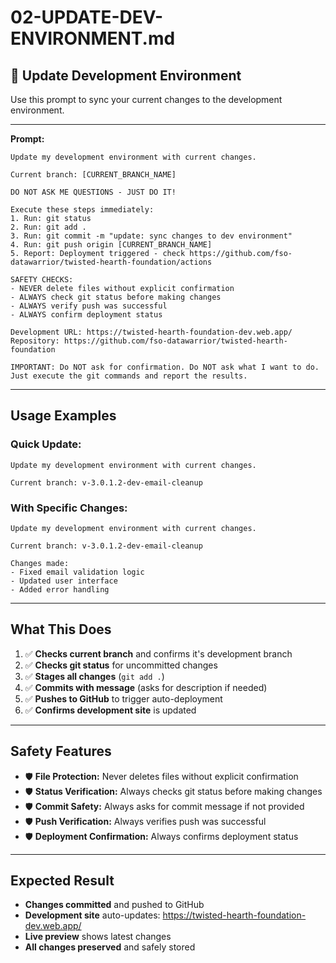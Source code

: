 # 02-UPDATE-DEV-ENVIRONMENT.md

## 🔄 **Update Development Environment**

Use this prompt to sync your current changes to the development environment.

---

**Prompt:**
```
Update my development environment with current changes.

Current branch: [CURRENT_BRANCH_NAME]

DO NOT ASK ME QUESTIONS - JUST DO IT!

Execute these steps immediately:
1. Run: git status
2. Run: git add .
3. Run: git commit -m "update: sync changes to dev environment"
4. Run: git push origin [CURRENT_BRANCH_NAME]
5. Report: Deployment triggered - check https://github.com/fso-datawarrior/twisted-hearth-foundation/actions

SAFETY CHECKS:
- NEVER delete files without explicit confirmation
- ALWAYS check git status before making changes
- ALWAYS verify push was successful
- ALWAYS confirm deployment status

Development URL: https://twisted-hearth-foundation-dev.web.app/
Repository: https://github.com/fso-datawarrior/twisted-hearth-foundation

IMPORTANT: Do NOT ask for confirmation. Do NOT ask what I want to do. Just execute the git commands and report the results.
```

---

## **Usage Examples**

### **Quick Update:**
```
Update my development environment with current changes.

Current branch: v-3.0.1.2-dev-email-cleanup
```

### **With Specific Changes:**
```
Update my development environment with current changes.

Current branch: v-3.0.1.2-dev-email-cleanup

Changes made:
- Fixed email validation logic
- Updated user interface
- Added error handling
```

---

## **What This Does**

1. ✅ **Checks current branch** and confirms it's development branch
2. ✅ **Checks git status** for uncommitted changes
3. ✅ **Stages all changes** (`git add .`)
4. ✅ **Commits with message** (asks for description if needed)
5. ✅ **Pushes to GitHub** to trigger auto-deployment
6. ✅ **Confirms development site** is updated

---

## **Safety Features**

- 🛡️ **File Protection:** Never deletes files without explicit confirmation
- 🛡️ **Status Verification:** Always checks git status before making changes
- 🛡️ **Commit Safety:** Always asks for commit message if not provided
- 🛡️ **Push Verification:** Always verifies push was successful
- 🛡️ **Deployment Confirmation:** Always confirms deployment status

---

## **Expected Result**

- **Changes committed** and pushed to GitHub
- **Development site** auto-updates: https://twisted-hearth-foundation-dev.web.app/
- **Live preview** shows latest changes
- **All changes preserved** and safely stored
